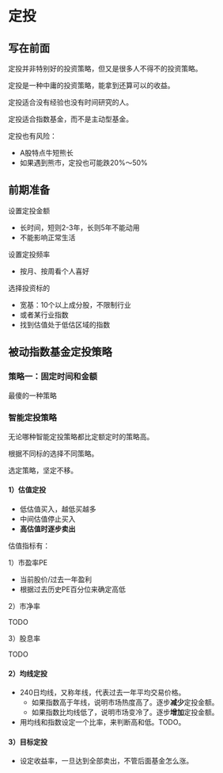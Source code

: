 # 定投

## 写在前面

定投并非特别好的投资策略，但又是很多人不得不的投资策略。

定投是一种中庸的投资策略，能拿到还算可以的收益。

定投适合没有经验也没有时间研究的人。

定投适合指数基金，而不是主动型基金。

定投也有风险：

* A股特点牛短熊长
* 如果遇到熊市，定投也可能跌20%～50%

## 前期准备

设置定投金额

* 长时间，短则2-3年，长则5年不能动用
* 不能影响正常生活

设置定投频率

* 按月、按周看个人喜好

选择投资标的

* 宽基：10个以上成分股，不限制行业
* 或者某行业指数
* 找到估值处于低估区域的指数

## 被动指数基金定投策略

### 策略一：固定时间和金额

最傻的一种策略

### 智能定投策略

无论哪种智能定投策略都比定额定时的策略高。

根据不同标的选择不同策略。

选定策略，坚定不移。

#### 1）估值定投

* 低估值买入，越低买越多
* 中间估值停止买入
* **高估值时逐步卖出**

估值指标有：

1）市盈率PE

* 当前股价/过去一年盈利
* 根据过去历史PE百分位来确定高低

2）市净率

TODO

3）股息率

TODO

#### 2）均线定投

* 240日均线，又称年线，代表过去一年平均交易价格。
  * 如果指数高于年线，说明市场热度高了。逐步**减少**定投金额。
  * 如果指数比均线低了，说明市场变冷了。逐步**增加**定投金额。
* 用均线和指数设定一个比率，来判断高和低。TODO。

#### 3）目标定投

* 设定收益率，一旦达到全部卖出，不管后面基金怎么涨。

